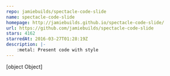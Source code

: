 ```yaml
---
repo: jamiebuilds/spectacle-code-slide
name: spectacle-code-slide
homepage: http://jamiebuilds.github.io/spectacle-code-slide/
url: https://github.com/jamiebuilds/spectacle-code-slide
stars: 4162
starredAt: 2016-03-27T01:28:19Z
description: |-
    :metal: Present code with style
---
```


[object Object]
